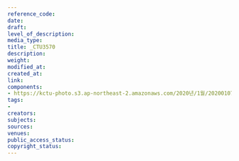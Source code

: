 ```yaml
---
reference_code: 
date: 
draft: 
level_of_description: 
media_type: 
title: _CTU3570
description: 
weight: 
modified_at: 
created_at: 
link: 
components:
- https://kctu-photo.s3.ap-northeast-2.amazonaws.com/2020년/1월/20200107_쌍용차지부+마지막+해고자+46명+사회적+합의에+따른+출근+투쟁/_CTU3570.jpg
tags:
- 
creators: 
subjects: 
sources: 
venues: 
public_access_status: 
copyright_status: 
---
```

